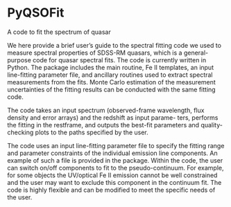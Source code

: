 # PyQSOFit
A code to fit the spectrum of quasar

We here provide a brief user’s guide to the spectral fitting code we used to measure spectral properties of SDSS-RM quasars, which is a general-purpose code for quasar spectral fits. The code is currently written in Python. The package includes the main routine, Fe II templates, an input line-fitting parameter file, and ancillary routines used to extract spectral measurements from the fits. Monte Carlo estimation of the measurement uncertainties of the fitting results can be conducted with the same fitting code. 

The code takes an input spectrum (observed-frame wavelength, flux density and error arrays) and the redshift as input parame- ters, performs the fitting in the restframe, and outputs the best-fit parameters and quality-checking plots to the paths specified by the user. 

The code uses an input line-fitting parameter file to specify the fitting range and parameter constraints of the individual emission line components. An example of such a file is provided in the package. Within the code, the user can switch on/off components to fit to the pseudo-continuum. For example, for some objects the UV/optical Fe II emission cannot be well constrained and the user may want to exclude this component in the continuum fit. The code is highly flexible and can be modified to meet the specific needs of the user.
